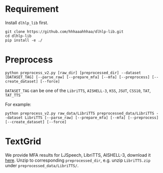 # Requirement

Install ```dlhlp_lib``` first.
```
git clone https://github.com/hhhaaahhhaa/dlhlp-lib.git
cd dlhlp-lib
pip install -e ./
```
# Preprocess

```
python preprocess_v2.py [raw_dir] [preprocessed_dir] --dataset [DATASET_TAG] [--parse_raw] [--prepare_mfa] [--mfa] [--preprocess] [--create_dataset] [--force]
```

```DATASET_TAG``` can be one of the ```LibriTTS```, ```AISHELL-3```, ```KSS```, ```JSUT```, ```CSS10```, ```TAT```, ```TAT_TTS```

For example:
```
python preprocess_v2.py raw_data/LibriTTS preprocessed_data/LibriTTS --dataset LibriTTS [--parse_raw] [--prepare_mfa] [--mfa] [--preprocess] [--create_dataset] [--force]
```

# TextGrid

We provide MFA results for LJSpeech, LibriTTS, AISHELL-3, download it [here](https://drive.google.com/drive/folders/1OyEh823slo4Taw9A-zlC9ruS45hz8Y81?usp=share_link). Unzip to corresponding ```preprocessed_dir```, e.g. unzip ```LibriTTS.zip``` under ```preprocessed_data/LibriTTS/```.
